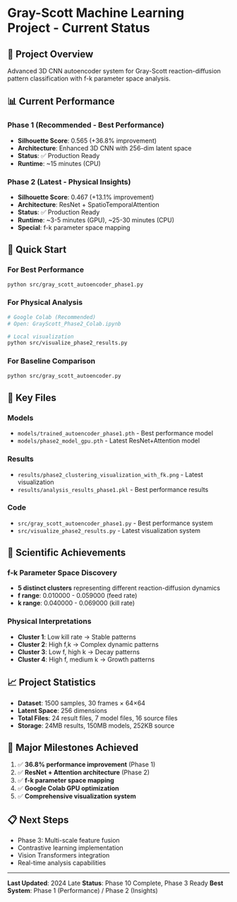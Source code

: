 # Gray-Scott Machine Learning Project - Current Status

## 🎯 Project Overview
Advanced 3D CNN autoencoder system for Gray-Scott reaction-diffusion pattern classification with f-k parameter space analysis.

## 📊 Current Performance

### Phase 1 (Recommended - Best Performance)
- **Silhouette Score**: 0.565 (+36.8% improvement)
- **Architecture**: Enhanced 3D CNN with 256-dim latent space
- **Status**: ✅ Production Ready
- **Runtime**: ~15 minutes (CPU)

### Phase 2 (Latest - Physical Insights)
- **Silhouette Score**: 0.467 (+13.1% improvement)
- **Architecture**: ResNet + SpatioTemporalAttention
- **Status**: ✅ Production Ready
- **Runtime**: ~3-5 minutes (GPU), ~25-30 minutes (CPU)
- **Special**: f-k parameter space mapping

## 🚀 Quick Start

### For Best Performance
```bash
python src/gray_scott_autoencoder_phase1.py
```

### For Physical Analysis
```bash
# Google Colab (Recommended)
# Open: GrayScott_Phase2_Colab.ipynb

# Local visualization
python src/visualize_phase2_results.py
```

### For Baseline Comparison
```bash
python src/gray_scott_autoencoder.py
```

## 📁 Key Files

### Models
- `models/trained_autoencoder_phase1.pth` - Best performance model
- `models/phase2_model_gpu.pth` - Latest ResNet+Attention model

### Results
- `results/phase2_clustering_visualization_with_fk.png` - Latest visualization
- `results/analysis_results_phase1.pkl` - Best performance results

### Code
- `src/gray_scott_autoencoder_phase1.py` - Best performance system
- `src/visualize_phase2_results.py` - Latest visualization system

## 🔬 Scientific Achievements

### f-k Parameter Space Discovery
- **5 distinct clusters** representing different reaction-diffusion dynamics
- **f range**: 0.010000 - 0.059000 (feed rate)
- **k range**: 0.040000 - 0.069000 (kill rate)

### Physical Interpretations
- **Cluster 1**: Low kill rate → Stable patterns
- **Cluster 2**: High f,k → Complex dynamic patterns
- **Cluster 3**: Low f, high k → Decay patterns
- **Cluster 4**: High f, medium k → Growth patterns

## 📈 Project Statistics
- **Dataset**: 1500 samples, 30 frames × 64×64
- **Latent Space**: 256 dimensions
- **Total Files**: 24 result files, 7 model files, 16 source files
- **Storage**: 24MB results, 150MB models, 252KB source

## 🎉 Major Milestones Achieved
1. ✅ **36.8% performance improvement** (Phase 1)
2. ✅ **ResNet + Attention architecture** (Phase 2)
3. ✅ **f-k parameter space mapping**
4. ✅ **Google Colab GPU optimization**
5. ✅ **Comprehensive visualization system**

## 📋 Next Steps
- Phase 3: Multi-scale feature fusion
- Contrastive learning implementation
- Vision Transformers integration
- Real-time analysis capabilities

---
**Last Updated**: 2024 Late
**Status**: Phase 10 Complete, Phase 3 Ready
**Best System**: Phase 1 (Performance) / Phase 2 (Insights) 